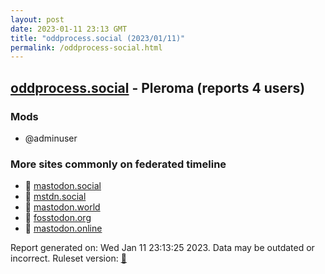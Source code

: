 ```yaml
---
layout: post
date: 2023-01-11 23:13 GMT
title: "oddprocess.social (2023/01/11)"
permalink: /oddprocess-social.html
---
```



## [oddprocess.social](https://oddprocess.social) - Pleroma (reports 4 users)

### Mods
 * @adminuser

### More sites commonly on federated timeline

* 🐘 [mastodon.social](/mastodon-social.html)
* 🐘 [mstdn.social](/mstdn-social.html)
* 🐘 [mastodon.world](/mastodon-world.html)
* 🐘 [fosstodon.org](/fosstodon-org.html)
* 🐘 [mastodon.online](/mastodon-online.html)

Report generated on: Wed Jan 11 23:13:25 2023. Data may be outdated or incorrect.
Ruleset version: [🧁](/version-cupcake)
